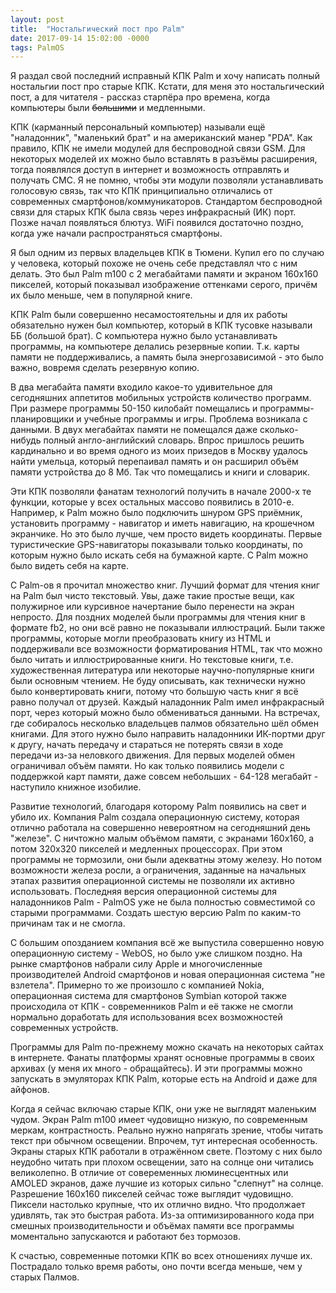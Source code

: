 ```yaml
---
layout: post
title:  "Ностальгический пост про Palm"
date: 2017-09-14 15:02:00 -0000
tags: PalmOS
---
```


Я раздал свой последний исправный КПК Palm и хочу написать полный ностальгии пост про старые КПК. Кстати, для меня это ностальгический пост, а для читателя - рассказ старпёра про времена, когда компьютеры были ~~большими~~ и медленными.

КПК (карманный персональный компьютер) называли ещё "наладонник", "маленький брат" и на американский манер "PDA". Как правило, КПК не имели модулей для беспроводной связи GSM. Для некоторых моделей их можно было вставлять в разъёмы расширения, тогда появлялся доступ в интернет и возможность отправлять и получать СМС. Я не помню, чтобы эти модули позволяли устанавливать голосовую связь, так что КПК принципиально отличались от современных смартфонов/коммуникаторов. Стандартом беспроводной связи для старых КПК была связь через инфракрасный (ИК) порт. Позже начал появляться блютуз. WiFi появился достаточно поздно, когда уже начали распространяться смартфоны.

Я был одним из первых владельцев КПК в Тюмени. Купил его по случаю у человека, который похоже не очень себе представлял что с ним делать. Это был Palm m100 с 2 мегабайтами памяти и экраном 160x160 пикселей, который показывал изображение оттенками серого, причём их было меньше, чем в популярной книге.

КПК Palm были совершенно несамостоятельны и для их работы обязательно нужен был компьютер, который в КПК тусовке называли ББ (большой брат). С компьютера нужно было устанавливать программы, на компьютере делались резервные копии. Т.к. карты памяти не поддерживались, а память была энергозависимой - это было важно, вовремя сделать резервную копию.

В два мегабайта памяти входило какое-то удивительное для сегодняшних аппетитов мобильных устройств количество программ. При размере программы 50-150 килобайт помещались и программы-планировщики и учебные программы и игры. Проблема возникала с данными. В двух мегабайтах памяти не помещался даже сколько-нибудь полный англо-английский словарь. Впрос пришлось решить кардинально и во время одного из моих призедов в Москву удалось найти умельца, который перепаивал память и он расширил объём памяти устройства до 8 Мб. Так что помещались и книги и словарик.

Эти КПК позволяли фанатам технологий получить в начале 2000-х те функции, которые у всех остальных массово появились в 2010-е. Например, к Palm можно было подключить шнуром GPS приёмник, установить программу - навигатор и иметь навигацию, на крошечном экранчике. Но это было лучше, чем просто видеть координаты. Первые туристические GPS-навигаторы показывали только координаты, по которым нужно было искать себя на бумажной карте. С Palm можно было видеть себя на карте.

С Palm-ов я прочитал множество книг. Лучший формат для чтения книг на Palm был чисто текстовый. Увы, даже такие простые вещи, как полужирное или курсивное начертание было перенести на экран непросто. Для поздних моделей были программы для чтения книг в формате fb2, но они всё равно не показывали иллюстраций. Были также программы, которые могли преобразовать книгу из HTML и поддерживали все возможности форматирования HTML, так что можно было читать и иллюстрированные книги. Но текстовые книги, т.е. художественная литература или некоторые научно-популярные книги были основным чтением. Не буду описывать, как технически нужно было конвертировать книги, потому что большую часть книг я всё равно получал от друзей. Каждый наладонник Palm имел инфракрасный порт, через который можно было обмениваться данными. На встречах, где собиралось несколько владельцев палмов обязательно шёл обмен книгами. Для этого нужно было направить наладонники ИК-портми друг к другу, начать передачу и стараться не потерять связи в ходе передачи из-за неловкого движения. Для первых моделей обмен ограничивал объём памяти. Но как только появились модели с поддержкой карт памяти, даже совсем небольших - 64-128 мегабайт - наступило книжное изобилие.

Развитие технологий, благодаря которому Palm появились на свет и убило их. Компания Palm создала операционную систему, которая отлично работала на совершенно невероятном на сегодняшний день "железе". С ничтожно малым объёмом памяти, с экранами 160x160, а потом 320x320 пикселей и медленных процессорах. При этом программы не тормозили, они были адекватны этому железу. Но потом возможности железа росли, а ограничения, заданные на начальных этапах развития операционной системы не позволяли их активно использовать. Последняя версия операционной системы для наладонников Palm - PalmOS уже не была полностью совместимой со старыми программами. Создать шестую версию Palm по каким-то причинам так и не смогла.

С большим опозданием компания всё же выпустила совершенно новую операционную систему - WebOS, но было уже слишком поздно. На рынке смартфонов набрали силу Apple и многочисленные производителей Android смартфонов и новая операционная система "не взлетела". Примерно то же произошло с компанией Nokia, операционная система для смартфонов Symbian которой также происходила от КПК - современников Palm и её также не смогли нормально доработать для использования всех возможностей современных устройств.

Программы для Palm по-прежнему можно скачать на некоторых сайтах в интернете. Фанаты платформы хранят основные программы в своих архивах (у меня их много - обращайтесь). И эти программы можно запускать в эмуляторах КПК Palm, которые есть на Android и даже для айфонов.

Когда я сейчас включаю старые КПК, они уже не выглядят маленьким чудом. Экран Palm m100 имеет чудовищно низкую, по современным меркам, контрастность. Реально нужно напрягать зрение, чтобы читать текст при обычном освещении. Впрочем, тут интересная особенность. Экраны старых КПК работали в отражённом свете. Поэтому с них было неудобно читать при плохом освещении, зато на солнце они читались великолепно. В отличие от совеременных люминесцентных или AMOLED экранов, даже лучшие из которых сильно "слепнут" на солнце. Разрешение 160x160 пикселей сейчас тоже выглядит чудовищно. Пиксели настолько крупные, что их отлично видно. Что продолжает удивлять, так это быстрая работа. Из-за оптимизированного кода при смешных производительности и объёмах памяти все программы моментально запускаются и работают без тормозов.

К счастью, современные потомки КПК во всех отношениях лучше их. Пострадало только время работы, оно почти всегда меньше, чем у старых Палмов.